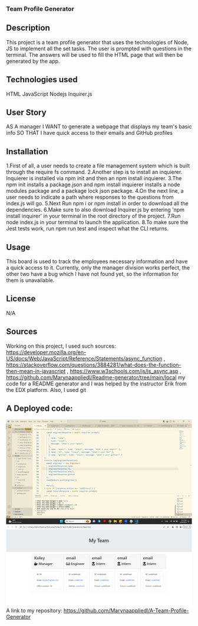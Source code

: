 ### Team Profile Generator
## Description
This project is a team profile generator that uses the technologies of Node, JS to implement all the set tasks. The user is prompted with questions in the terminal. The answers will be used to fill the HTML page that will then be generated by the app.
## Technologies used
HTML
JavaScript
Nodejs
Inquirer.js
## User Story
AS A manager
I WANT to generate a webpage that displays my team's basic info
SO THAT I have quick access to their emails and GitHub profiles
## Installation
1.First of all, a user needs to create a file management system which is built through the require fs command.
2.Another step is to install an inquierer. Inquierer is installed via npm init and then an npm install inquierer. 
3.The npm init installs a package.json and npm install inquierer installs a node modules package and a package lock json package. 
4.On the next line, a user needs to indicate a path where responses to the questions from index.js will go. 
5.Next Run npm i or npm install in order to download all the dependencies. 
6.Make sure to also download Inquirer.js by entering 'npm install inquirer' in your terminal in the root directory of the project. 
7.Run node index.js in your terminal to launch the application. 
8.To make sure the Jest tests work, run npm run test and inspect what the CLI returns.
## Usage
This board is used to track the employees necessary information and have a quick access to it. Currently, only the manager division works perfect, the other two have a bug which I have not found yet, so the information for them is unavailable.
## License
N/A
## Sources
Working on this project, I used such sources: https://developer.mozilla.org/en-US/docs/Web/JavaScript/Reference/Statements/async_function , https://stackoverflow.com/questions/3884281/what-does-the-function-then-mean-in-javascript , https://www.w3schools.com/js/js_async.asp , https://github.com/Marynaappliedl/Readme-generator/tree/main/local my code for a README generator and I was helped by the instructor Erik from the EDX platform. Also, I used git
## A Deployed code:
![Alt text](image.png)
![Alt text](<Screenshot 2024-01-26 174223.png>)
A link to my repository: https://github.com/Marynaappliedl/A-Team-Profile-Generator